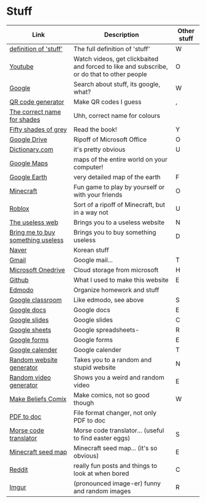 # Stuff

Link|Description|Other stuff
-|-|-
[definition of 'stuff'](https://www.dictionary.com/browse/stuff)|The full definition of 'stuff'|W
[Youtube](youtube.com)|Watch videos, get clickbaited and forced to like and subscribe, or do that to other people|O
[Google](google.com)|Search about stuff, its google, what?|W
[QR code generator](qr-code-generator.com)|Make QR codes I guess|,
[The correct name for shades](digitalsynopsis.com/design/color-thesaurus-correct-name-of-shades)|Uhh, correct name for colours| 
[Fifty shades of grey](http://readonlinefreebook.com/fifty-shades-of-grey)|Read the book!|Y
[Google Drive](drive.google.com)|Ripoff of Microsoft Office|O
[Dictionary.com](dictionary.com)|it's pretty obvious|U
[Google Maps](google.com/maps)|maps of the entire world on your computer!|
[Google Earth](google.com/earth)|very detailed map of the earth|F
[Minecraft](https://www.minecraft.net/en-us/about-minecraft)|Fun game to play by yourself or with your friends|O
[Roblox](roblox.com)|Sort of a ripoff of Minecraft, but in a way not|U
[The useless web](https://theuselessweb.com)|Brings you to a useless website|N
[Bring me to buy something useless](https://weirdorconfusing.com/)|Brings you to buy something useless|D
[Naver](naver.com)|Korean stuff| 
[Gmail](mail.google.com)|Google mail...|T
[Microsoft Onedrive](onedrive.com)|Cloud storage from microsoft|H
[Github](github.com)|What I used to make this website|E
[Edmodo](new.edmodo.com)|Organize homework and stuff| 
[Google classroom](google.classroom.com)|Like edmodo, see above|S
[Google docs](docs.google.com/document)|Google docs|E
[Google slides](docs.google.com/presentation)|Google slides|C
[Google sheets](docs.google.com/spreadsheets)|Google spreadsheets-|R
[Google forms](docs.google.com/forms)|Google forms|E
[Google calender](calender.google.com)|Google calender|T
[Random website generator](https://random-ize.com/random-website/)|Takes you to a random and stupid website|N
[Random video generator](https://random-ize.com/random-youtube/)|Shows you a weird and random video|E
[Make Beliefs Comix](www.makebeliefscomix.com)|Make comics, not so good though|W
[PDF to doc](https://pdf2doc.com/)|File format changer, not only PDF to doc|
[Morse code translator](https://morsecode.world/international/translator.html)|Morse code translator... (useful to find easter eggs)|S
[Minecraft seed map](https://www.chunkbase.com/apps/seed-map)|Minecraft seed map... (it's so obvious)|E
[Reddit](https://www.reddit.com/)|really fun posts and things to look at when bored|C
[Imgur](https://imgur.com/)|(pronounced image-er) funny and random images|R